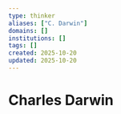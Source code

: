```yaml
---
type: thinker
aliases: ["C. Darwin"]
domains: []
institutions: []
tags: []
created: 2025-10-20
updated: 2025-10-20
---
```


# Charles Darwin


